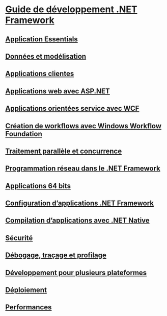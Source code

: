 # [Guide de développement .NET Framework](development-guide.md)
## [Application Essentials](../standard/application-essentials.md)
## [Données et modélisation](data/index.md)
## [Applications clientes](develop-client-apps.md)
## [Applications web avec ASP.NET](develop-web-apps-with-aspnet.md)
## [Applications orientées service avec WCF](windows-services/index.md)
## [Création de workflows avec Windows Workflow Foundation](windows-workflow-foundation/index.md)
## [Traitement parallèle et concurrence](../standard/parallel-processing-and-concurrency.md)
## [Programmation réseau dans le .NET Framework](network-programming/index.md)
## [Applications 64 bits](64-bit-apps.md)
## [Configuration d’applications .NET Framework](configure-apps/index.md)
## [Compilation d’applications avec .NET Native](net-native/index.md)
## [Sécurité](../standard/security/index.md)
## [Débogage, traçage et profilage](debug-trace-profile/index.md)
## [Développement pour plusieurs plateformes](../standard/cross-platform/index.md)
## [Déploiement](deployment/index.md)
## [Performances](performance/index.md)

